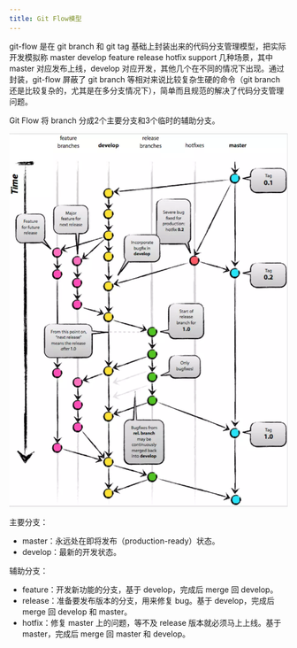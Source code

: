 ```yaml
---
title: Git Flow模型
---
```


git-flow 是在 git branch 和 git tag 基础上封装出来的代码分支管理模型，把实际开发模拟称 master develop feature release hotfix support 几种场景，其中 master 对应发布上线，develop 对应开发，其他几个在不同的情况下出现。通过封装，git-flow 屏蔽了 git branch 等相对来说比较复杂生硬的命令（git branch 还是比较复杂的，尤其是在多分支情况下），简单而且规范的解决了代码分支管理问题。

Git Flow 将 branch 分成2个主要分支和3个临时的辅助分支。

![git-flow](/images/GitFlow模型/git-flow.png)

主要分支：

- master：永远处在即将发布（production-ready）状态。
- develop：最新的开发状态。

辅助分支：

- feature：开发新功能的分支，基于 develop，完成后 merge 回 develop。
- release：准备要发布版本的分支，用来修复 bug。基于 develop，完成后 merge 回 develop 和 master。
- hotfix：修复 master 上的问题，等不及 release 版本就必须马上上线。基于 master，完成后 merge 回 master 和 develop。